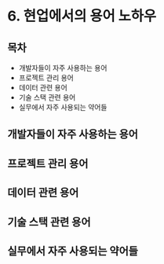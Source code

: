 # 6. 현업에서의 용어 노하우

## 목차
- 개발자들이 자주 사용하는 용어
- 프로젝트 관리 용어
- 데이터 관련 용어
- 기술 스택 관련 용어
- 실무에서 자주 사용되는 약어들

## 개발자들이 자주 사용하는 용어

## 프로젝트 관리 용어

## 데이터 관련 용어

## 기술 스택 관련 용어

## 실무에서 자주 사용되는 약어들
